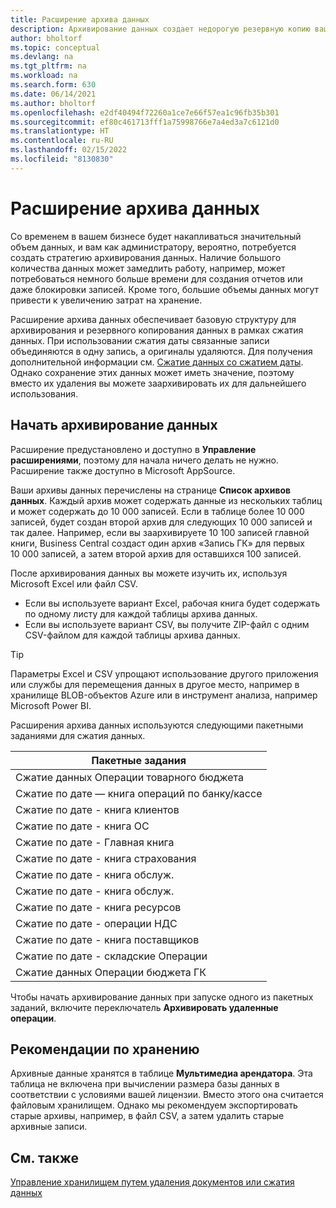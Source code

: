 ```yaml
---
title: Расширение архива данных
description: Архивирование данных создает недорогую резервную копию ваших записей.
author: bholtorf
ms.topic: conceptual
ms.devlang: na
ms.tgt_pltfrm: na
ms.workload: na
ms.search.form: 630
ms.date: 06/14/2021
ms.author: bholtorf
ms.openlocfilehash: e2df40494f72260a1ce7e66f57ea1c96fb35b301
ms.sourcegitcommit: ef80c461713fff1a75998766e7a4ed3a7c6121d0
ms.translationtype: HT
ms.contentlocale: ru-RU
ms.lasthandoff: 02/15/2022
ms.locfileid: "8130830"
---
```

# <a name="the-data-archive-extension"></a>Расширение архива данных
Со временем в вашем бизнесе будет накапливаться значительный объем данных, и вам как администратору, вероятно, потребуется создать стратегию архивирования данных. Наличие большого количества данных может замедлить работу, например, может потребоваться немного больше времени для создания отчетов или даже блокировки записей. Кроме того, большие объемы данных могут привести к увеличению затрат на хранение.

Расширение архива данных обеспечивает базовую структуру для архивирования и резервного копирования данных в рамках сжатия данных. При использовании сжатия даты связанные записи объединяются в одну запись, а оригиналы удаляются. Для получения дополнительной информации см. [Сжатие данных со сжатием даты](admin-manage-documents.md#compress-data-with-date-compression). Однако сохранение этих данных может иметь значение, поэтому вместо их удаления вы можете заархивировать их для дальнейшего использования.

## <a name="start-archiving-data"></a>Начать архивирование данных
Расширение предустановлено и доступно в **Управление расширениями**, поэтому для начала ничего делать не нужно. Расширение также доступно в Microsoft AppSource. 

Ваши архивы данных перечислены на странице **Список архивов данных**. Каждый архив может содержать данные из нескольких таблиц и может содержать до 10 000 записей. Если в таблице более 10 000 записей, будет создан второй архив для следующих 10 000 записей и так далее. Например, если вы заархивируете 10 100 записей главной книги, Business Central создаст один архив «Запись ГК» для первых 10 000 записей, а затем второй архив для оставшихся 100 записей. 

После архивирования данных вы можете изучить их, используя Microsoft Excel или файл CSV.

* Если вы используете вариант Excel, рабочая книга будет содержать по одному листу для каждой таблицы архива данных.
* Если вы используете вариант CSV, вы получите ZIP-файл с одним CSV-файлом для каждой таблицы архива данных.

> [!TIP]
> Параметры Excel и CSV упрощают использование другого приложения или службы для перемещения данных в другое место, например в хранилище BLOB-объектов Azure или в инструмент анализа, например Microsoft Power BI.

Расширения архива данных используются следующими пакетными заданиями для сжатия данных.

|Пакетные задания  |
|---------|
|Сжатие данных Операции товарного бюджета |
|Сжатие по дате — книга операций по банку/кассе |
|Сжатие по дате - книга клиентов |
|Сжатие по дате - книга ОС |
|Сжатие по дате - Главная книга |
|Сжатие по дате - книга страхования |
|Сжатие по дате - книга обслуж. |
|Сжатие по дате - книга обслуж. |
|Сжатие по дате - книга ресурсов |
|Сжатие по дате - операции НДС |
|Сжатие по дате - книга поставщиков |
|Сжатие по дате - складские Операции |
|Сжатие данных Операции бюджета ГК |

Чтобы начать архивирование данных при запуске одного из пакетных заданий, включите переключатель **Архивировать удаленные операции**.

## <a name="storage-considerations"></a>Рекомендации по хранению
Архивные данные хранятся в таблице **Мультимедиа арендатора**. Эта таблица не включена при вычислении размера базы данных в соответствии с условиями вашей лицензии. Вместо этого она считается файловым хранилищем. Однако мы рекомендуем экспортировать старые архивы, например, в файл CSV, а затем удалить старые архивные записи.

## <a name="see-also"></a>См. также
[Управление хранилищем путем удаления документов или сжатия данных](admin-manage-documents.md)
